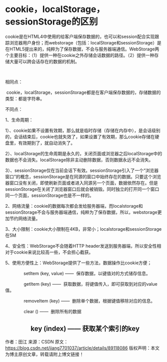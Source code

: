 # cookie，localStorage，sessionStorage的区别



cookie是在HTML4中使用的给客户端保存数据的，也可以和session配合实现跟踪浏览器用户身份；而webstorage（包括：localStorage和sessionStorage）是在HTML5提出来的，纯粹为了保存数据，不会与服务器端通信。WebStorage两个主要目标：（1）提供一种在cookie之外存储会话数据的路径。（2）提供一种存储大量可以跨会话存在的数据的机制。

 

相同点：

 cookie，localStorage，sessionStorage都是在客户端保存数据的，存储数据的类型：都是字符串。

不同点：

1、生命周期：

1）、cookie如果不设置有效期，那么就是临时存储（存储在内存中），是会话级别的，会话结束后，cookie也就失效了，如果设置了有效期，那么cookie存储在硬盘里，有效期到了，就自动消失了。

2）、localStorage的生命周期是永久的，关闭页面或浏览器之后localStorage中的数据也不会消失。localStorage除非主动删除数据，否则数据永远不会消失。

3）、sessionStorage仅在当前会话下有效。sessionStorage引入了一个“浏览器窗口”的概念，sessionStorage是在同源的窗口中始终存在的数据。只要这个浏览器窗口没有关闭，即使刷新页面或者进入同源另一个页面，数据依然存在。但是sessionStorage在关闭了浏览器窗口后就会被销毁。同时独立的打开同一个窗口同一个页面，sessionStorage也是不一样的。

2、网络流量：cookie的数据每次都会发给服务器端，而localstorage和sessionStorage不会与服务器端通信，纯粹为了保存数据，所以，webstorage更加节约网络流量。

3、大小限制：cookie大小限制在4KB，非常小；localstorage和sessionStorage在5M

4、安全性：WebStorage不会随着HTTP header发送到服务器端，所以安全性相对于cookie来说比较高一些，不会担心截获。

5、使用方便性上：WebStorage提供了一些方法，数据操作比cookie方便；

               setItem (key, value) ——  保存数据，以键值对的方式储存信息。

      　　  getItem (key) ——  获取数据，将键值传入，即可获取到对应的value值。

        　　removeItem (key) ——  删除单个数据，根据键值移除对应的信息。

        　　clear () ——  删除所有的数据

        　　key (index) —— 获取某个索引的key
--------------------- 
作者：田江 
来源：CSDN 
原文：https://blog.csdn.net/jiang7701037/article/details/89118086 
版权声明：本文为博主原创文章，转载请附上博文链接！